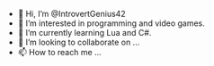 - 👋 Hi, I’m @IntrovertGenius42
- 👀 I’m interested in programming and video games.
- 🌱 I’m currently learning Lua and C#.
- 💞️ I’m looking to collaborate on ...
- 📫 How to reach me ...

<!---
IntrovertGenius42/IntrovertGenius42 is a ✨ special ✨ repository because its `README.md` (this file) appears on your GitHub profile.
You can click the Preview link to take a look at your changes.
--->
